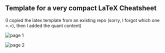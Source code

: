 ## Template for a very compact LaTeX Cheatsheet

(I copied the latex template from an existing repo (sorry, I forgot which one >.<), then I added the quant content)


![page 1](imgs/cheatsheet.png)

![page 2](imgs/cheatsheet)
